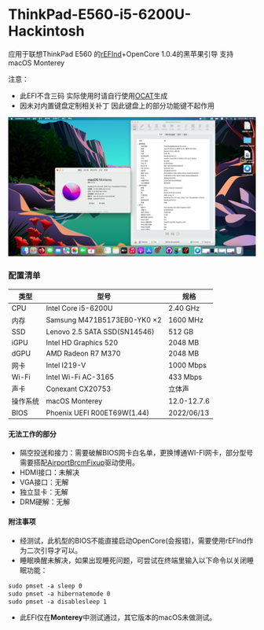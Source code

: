 # ThinkPad-E560-i5-6200U-Hackintosh
应用于联想ThinkPad E560 的[rEFInd](https://www.rodsbooks.com/refind/index.html)+OpenCore 1.0.4的黑苹果引导 支持macOS Monterey

注意：
- 此EFI不含三码 实际使用时请自行使用[OCAT](https://github.com/ic005k/OCAuxiliaryTools)生成
- 因未对内置键盘定制相关补丁 因此键盘上的部分功能键不起作用

![](image.png)
### 配置清单
|类型|型号|规格|
|---|---|---|
|CPU|Intel Core i5-6200U|2.40 GHz|
|内存|Samsung M471B5173EB0-YK0 ×2|1600 MHz|
|SSD|Lenovo 2.5 SATA SSD(SN14546)|512 GB|
|iGPU|Intel HD Graphics 520|2048 MB|
|dGPU|AMD Radeon R7 M370|2048 MB|
|网卡|Intel I219-V|1000 Mbps|
|Wi-Fi|Intel Wi-Fi AC-3165|433 Mbps|
|声卡|Conexant CX20753|立体声|
|操作系统|macOS Monterey|12.0-12.7.6|
|BIOS|Phoenix UEFI R00ET69W(1.44)|2022/06/13|

#### 无法工作的部分
- 隔空投送和接力：需要破解BIOS网卡白名单，更换博通WI-FI网卡，部分型号需要搭配[AirportBrcmFixup](https://github.com/acidanthera/AirportBrcmFixup)驱动使用。
- HDMI接口：未解决
- VGA接口：无解
- 独立显卡：无解
- DRM硬解：无解

#### 附注事项
- 经测试，此机型的BIOS不能直接启动OpenCore(会报错)，需要使用rEFInd作为二次引导才可以。
- 睡眠唤醒未解决，如果出现睡死问题，可尝试在终端里输入以下命令以关闭睡眠功能：
```
sudo pmset -a sleep 0
sudo pmset -a hibernatemode 0
sudo pmset -a disablesleep 1
```
- 此EFI仅在**Monterey**中测试通过，其它版本的macOS未做测试。